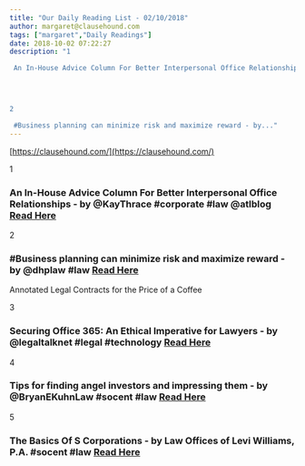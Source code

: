 ```yaml
---
title: "Our Daily Reading List - 02/10/2018"
author: margaret@clausehound.com
tags: ["margaret","Daily Readings"]
date: 2018-10-02 07:22:27
description: "1

 An In-House Advice Column For Better Interpersonal Office Relationships - by @KayThrace #corporate #law @atlblog Read Here

 


2

 #Business planning can minimize risk and maximize reward - by..."
---
```


[https://clausehound.com/](https://clausehound.com/)

1

###  An In-House Advice Column For Better Interpersonal Office Relationships - by @KayThrace #corporate #law @atlblog [Read Here](https://abovethelaw.com/2018/09/an-in-house-advice-column-for-better-interpersonal-office-relationships/)

 

2

###  #Business planning can minimize risk and maximize reward - by @dhplaw #law  [Read Here](https://www.dhplaw.com/blog/2018/09/business-planning-can-minimize-risk-and-maximize-reward.shtml)

Annotated Legal Contracts
for the Price of a Coffee

3

###  Securing Office 365: An Ethical Imperative for Lawyers - by @legaltalknet #legal #technology [Read Here](https://legaltalknetwork.com/podcasts/digital-detectives/2018/09/securing-office-365-an-ethical-imperative-for-lawyers/)

 

4

###  Tips for finding angel investors and impressing them - by @BryanEKuhnLaw #socent #law [Read Here](https://www.bryankuhnlaw.com/blog/2018/09/tips-for-finding-angel-investors-and-impressing-them.shtml)

 

5

###  The Basics Of S Corporations - by Law Offices of Levi Williams, P.A. #socent #law [Read Here](https://www.leviwilliamslaw.com/blog/2018/08/the-basics-of-s-corporations.shtml)

 